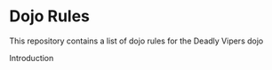 Dojo Rules
==========

This repository contains a list of dojo rules for the Deadly Vipers dojo

Introduction
